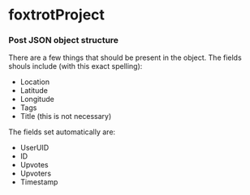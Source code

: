 # foxtrotProject

### Post JSON object structure
There are a few things that should be present in the object. The fields shouls include (with this exact spelling):
- Location
- Latitude
- Longitude
- Tags
- Title (this is not necessary)

The fields set automatically are:
- UserUID
- ID
- Upvotes
- Upvoters
- Timestamp

